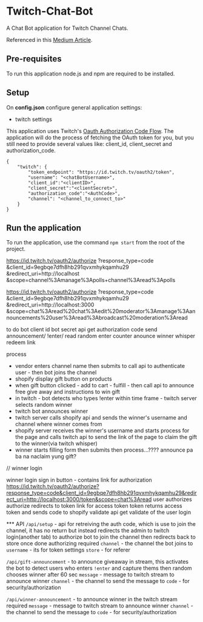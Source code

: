 # Twitch-Chat-Bot

A Chat Bot application for Twitch Channel Chats. 

Referenced in this [Medium Article](https://medium.com/codex/creating-a-twitch-chat-bot-ca368321b7f7).

## Pre-requisites

To run this application node.js and npm are required to be installed.

## Setup

On **config.json** configure general application settings: 
- twitch settings

This application uses Twitch's [Oauth Authorization Code Flow](https://dev.twitch.tv/docs/authentication/getting-tokens-oauth/#oauth-authorization-code-flow).
The application will do the process of fetching the OAuth token for you, but you still need to provide several values like: client_id, client_secret and authorization_code.


```
{
    "twitch": {
        "token_endpoint": "https://id.twitch.tv/oauth2/token",
        "username": "<chatBotUsername>",
        "client_id":"<clientID>",
        "client_secret":"<clientSecret>",
        "authorization_code":"<AuthCode>",
        "channel": "<channel_to_connect_to>"
    }
}
```

## Run the application

To run the application, use the command ```npm start``` from the root of the project.


https://id.twitch.tv/oauth2/authorize
    ?response_type=code
    &client_id=9egbqe7dfh8hb291qvxmhykqamhu29
    &redirect_uri=http://localhost
    &scope=channel%3Amanage%3Apolls+channel%3Aread%3Apolls

https://id.twitch.tv/oauth2/authorize
    ?response_type=code
    &client_id=9egbqe7dfh8hb291qvxmhykqamhu29
    &redirect_uri=http://localhost:3000
    &scope=chat%3Aread%20chat%3Aedit%20moderator%3Amanage%3Aannouncements%20user%3Aread%3Abroadcast%20moderation%3Aread
    

to do
bot client id
bot secret api
get authorization code
send announcement/
!enter/
read random enter
counter
anounce winner
whisper redeem link



process
* vendor enters channel name then submits to call api to authenticate user - then bot joins the channel
* shopify display gift button on products
* when gift button clicked - add to cart - fulfill - then call api to announce free give away and instructions to win gift
* in twitch - bot detects who types !enter within time frame - twitch server selects random winner
* twitch bot announces winner
* twitch server calls shopify api and sends the winner's username and channel where winner comes from
* shopify server receives the winner's username and starts process for the page and calls twitch api to send the link of the page to claim the gift to the winner(via twitch whisper)
* winner starts filling form then submits then process...???? announce pa ba na naclaim yung gift?



// winner login

winner login
sign in button - contains link for authorization
https://id.twitch.tv/oauth2/authorize?response_type=code&client_id=9egbqe7dfh8hb291qvxmhykqamhu29&redirect_uri=http://localhost:3000/token&scope=chat%3Aread
user authorizes
authorize redirects to token link for access token
token returns access token and sends code to shopify validate api
get validate of the user login

*** API
`/api/setup` - api for retreiving the auth code, which is use to join the channel, it has no return but instead redirects the admin to twitch login(another tab) to authorize bot to join the channel then redirects back to store once done authorizing
required
`channel` - the channel the bot joins to
`username` - its for token settings
`store` - for referer

`/api/gift-announcement` - to announce giveaway in stream, this activates the bot to detect users who enters `!enter` and capture thems then random chooses winner after 60 sec
`message` - message to twitch stream to announce winner
`channel` - the channel to send the message to
`code` - for security/authorization

`/api/winner-announcement` - to announce winner in the twitch stream
required
`message` - message to twitch stream to announce winner
`channel` - the channel to send the message to
`code` - for security/authorization